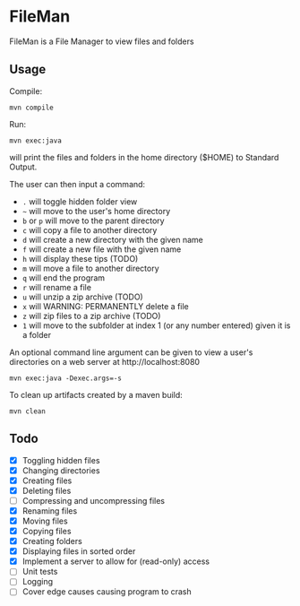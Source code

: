 # FileMan

FileMan is a File Manager to view files and folders

## Usage
Compile:

`mvn compile`

Run:

`mvn exec:java`

will print the files and folders in the home directory ($HOME) to Standard Output.

The user can then input a command:
- `.` will toggle hidden folder view
- `~` will move to the user's home directory
- `b` or `p` will move to the parent directory
- `c` will copy a file to another directory
- `d` will create a new directory with the given name
- `f` will create a new file with the given name
- `h` will display these tips (TODO)
- `m` will move a file to another directory
- `q` will end the program
- `r` will rename a file
- `u` will unzip a zip archive (TODO)
- `x` will WARNING: PERMANENTLY delete a file
- `z` will zip files to a zip archive (TODO)
- `1` will move to the subfolder at index 1 (or any number entered) given it is a folder

An optional command line argument can be given to view a user's directories on a web server at http://localhost:8080

`mvn exec:java -Dexec.args=-s`

To clean up artifacts created by a maven build:

`mvn clean`

## Todo
- [x] Toggling hidden files
- [x] Changing directories
- [x] Creating files
- [x] Deleting files
- [ ] Compressing and uncompressing files
- [x] Renaming files
- [x] Moving files
- [x] Copying files
- [x] Creating folders
- [x] Displaying files in sorted order
- [x] Implement a server to allow for (read-only) access
- [ ] Unit tests
- [ ] Logging
- [ ] Cover edge causes causing program to crash
